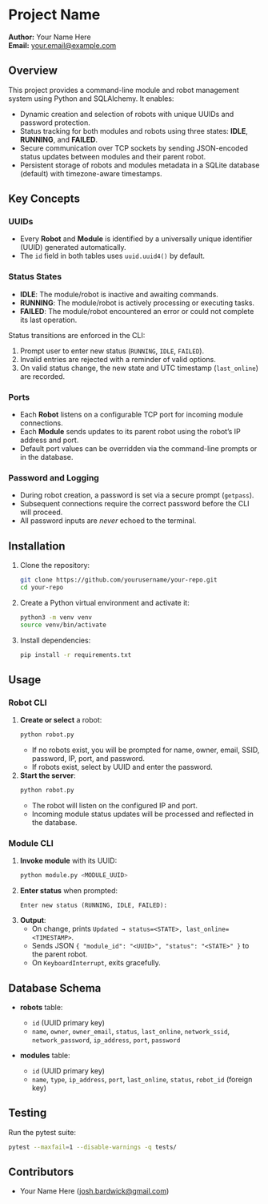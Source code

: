 # Project Name

**Author:** Your Name Here  
**Email:** your.email@example.com

## Overview

This project provides a command-line module and robot management system using Python and SQLAlchemy. It enables:

- Dynamic creation and selection of robots with unique UUIDs and password protection.  
- Status tracking for both modules and robots using three states: **IDLE**, **RUNNING**, and **FAILED**.  
- Secure communication over TCP sockets by sending JSON-encoded status updates between modules and their parent robot.  
- Persistent storage of robots and modules metadata in a SQLite database (default) with timezone-aware timestamps.  

## Key Concepts

### UUIDs

- Every **Robot** and **Module** is identified by a universally unique identifier (UUID) generated automatically.  
- The `id` field in both tables uses `uuid.uuid4()` by default.  

### Status States

- **IDLE**: The module/robot is inactive and awaiting commands.  
- **RUNNING**: The module/robot is actively processing or executing tasks.  
- **FAILED**: The module/robot encountered an error or could not complete its last operation.  

Status transitions are enforced in the CLI:

1. Prompt user to enter new status (`RUNNING`, `IDLE`, `FAILED`).  
2. Invalid entries are rejected with a reminder of valid options.  
3. On valid status change, the new state and UTC timestamp (`last_online`) are recorded.  

### Ports

- Each **Robot** listens on a configurable TCP port for incoming module connections.  
- Each **Module** sends updates to its parent robot using the robot’s IP address and port.  
- Default port values can be overridden via the command-line prompts or in the database.  

### Password and Logging

- During robot creation, a password is set via a secure prompt (`getpass`).  
- Subsequent connections require the correct password before the CLI will proceed.  
- All password inputs are *never* echoed to the terminal.  

## Installation

1. Clone the repository:  
   ```bash
   git clone https://github.com/yourusername/your-repo.git
   cd your-repo
   ```
2. Create a Python virtual environment and activate it:  
   ```bash
   python3 -m venv venv
   source venv/bin/activate
   ```
3. Install dependencies:  
   ```bash
   pip install -r requirements.txt
   ```

## Usage

### Robot CLI

1. **Create or select** a robot:  
   ```bash
   python robot.py
   ```  
   - If no robots exist, you will be prompted for name, owner, email, SSID, password, IP, port, and password.  
   - If robots exist, select by UUID and enter the password.  
2. **Start the server**:  
   ```bash
   python robot.py
   ```  
   - The robot will listen on the configured IP and port.  
   - Incoming module status updates will be processed and reflected in the database.  

### Module CLI

1. **Invoke module** with its UUID:  
   ```bash
   python module.py <MODULE_UUID>
   ```  
2. **Enter status** when prompted:  
   ```text
   Enter new status (RUNNING, IDLE, FAILED):
   ```  
3. **Output**:  
   - On change, prints `Updated → status=<STATE>, last_online=<TIMESTAMP>`.  
   - Sends JSON `{ "module_id": "<UUID>", "status": "<STATE>" }` to the parent robot.  
   - On `KeyboardInterrupt`, exits gracefully.  

## Database Schema

- **robots** table:  
  - `id` (UUID primary key)  
  - `name`, `owner`, `owner_email`, `status`, `last_online`, `network_ssid`, `network_password`, `ip_address`, `port`, `password`  

- **modules** table:  
  - `id` (UUID primary key)  
  - `name`, `type`, `ip_address`, `port`, `last_online`, `status`, `robot_id` (foreign key)  

## Testing

Run the pytest suite:  
```bash
pytest --maxfail=1 --disable-warnings -q tests/
```  

## Contributors

- Your Name Here (josh.bardwick@gmail.com)  